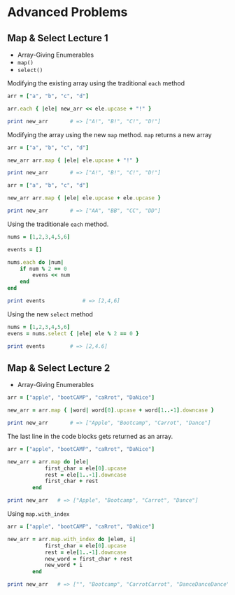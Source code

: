 # Advanced Problems

## Map & Select Lecture 1

* Array-Giving Enumerables
* `map()`
* `select()`

Modifying the existing array using the traditional `each` method

```ruby
arr = ["a", "b", "c", "d"]

arr.each { |ele| new_arr << ele.upcase + "!" }

print new_arr       # => ["A!", "B!", "C!", "D!"]        
```
Modifying the array using the new `map` method. `map` returns a new array

```ruby
arr = ["a", "b", "c", "d"]

new_arr arr.map { |ele| ele.upcase + "!" }

print new_arr       # => ["A!", "B!", "C!", "D!"] 
```

```ruby
arr = ["a", "b", "c", "d"]

new_arr arr.map { |ele| ele.upcase + ele.upcase }

print new_arr       # => ["AA", "BB", "CC", "DD"] 
```


Using the traditionale `each` method.

```ruby
nums = [1,2,3,4,5,6]

events = []

nums.each do |num|
    if num % 2 == 0
        evens << num
    end
end

print events            # => [2,4,6]
```

Using the new `select` method

```ruby
nums = [1,2,3,4,5,6]
evens = nums.select { |ele| ele % 2 == 0 }

print events        # => [2,4.6]
```

## Map & Select Lecture 2

* Array-Giving Enumerables

```ruby
arr = ["apple", "bootCAMP", "caRrot", "DaNice"]

new_arr = arr.map { |word| word[0].upcase + word[1..-1].downcase }

print new_arr       # => ["Apple", "Bootcamp", "Carrot", "Dance"]
```

The last line in the code blocks gets returned as an array.

```ruby
arr = ["apple", "bootCAMP", "caRrot", "DaNice"]

new_arr = arr.map do |ele|
            first_char = ele[0].upcase
            rest = ele[1..-1].downcase
            first_char + rest
        end

print new_arr   # => ["Apple", "Bootcamp", "Carrot", "Dance"]
```

Using `map.with_index`

```ruby
arr = ["apple", "bootCAMP", "caRrot", "DaNice"]

new_arr = arr.map.with_index do |elem, i|
            first_char = ele[0].upcase
            rest = ele[1..-1].downcase
            new_word = first_char + rest
            new_word * i
        end

print new_arr   # => ["", "Bootcamp", "CarrotCarrot", "DanceDanceDance"]
```